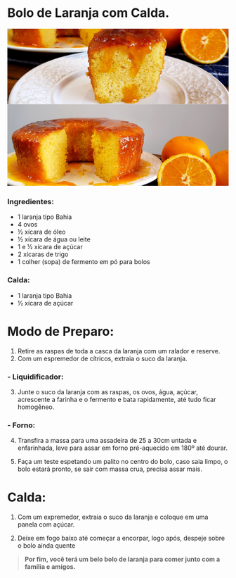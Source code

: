 #  Bolo de Laranja com Calda.

![bolo](bolo.png)

###  Ingredientes:
- 1 laranja tipo Bahia
- 4 ovos
- ½ xícara de óleo
- ½ xícara de água ou leite
- 1 e ½ xícara de açúcar
- 2 xícaras de trigo
- 1 colher (sopa) de fermento em pó para bolos

### Calda:
- 1 laranja tipo Bahia
- ½ xícara de açúcar

#  Modo de Preparo:

1. Retire as raspas de toda a casca da laranja com um ralador e reserve.
2. Com um espremedor de cítricos, extraia o suco da laranja.

### - Liquidificador:

3. Junte o suco da laranja com as raspas, os ovos, água, açúcar, acrescente a farinha e o fermento e bata rapidamente, até tudo ficar homogêneo.

### - Forno:

4. Transfira a massa para uma assadeira de 25 a 30cm untada e enfarinhada, leve para assar em forno pré-aquecido em 180º até dourar.

5. Faça um teste espetando um palito no centro do bolo, caso saia limpo, o bolo estará pronto, se sair com massa crua, precisa assar mais.

# Calda:

1. Com um expremedor, extraia o suco da laranja e coloque em uma panela com açúcar.

8. Deixe em fogo baixo até começar a encorpar, logo após, despeje sobre o bolo ainda quente 

> **Por fim, você terá um belo bolo de laranja para comer junto com a família e amigos.**